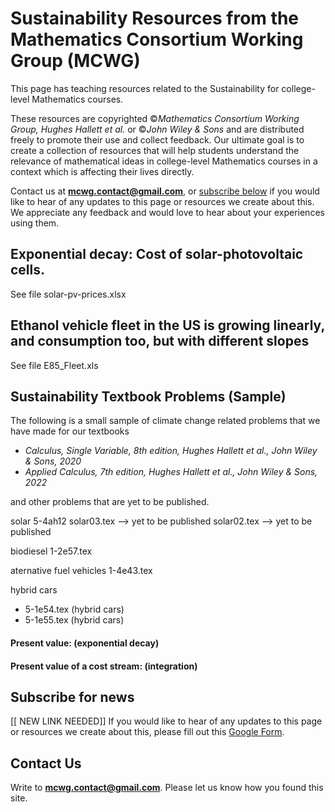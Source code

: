 # Sustainability Resources from the Mathematics Consortium Working Group (MCWG)
This page has teaching resources related to the Sustainability for college-level Mathematics courses. 

These resources are copyrighted ©*Mathematics Consortium Working Group, Hughes Hallett et al.* or ©*John Wiley & Sons* and are distributed freely to promote their use and collect feedback. Our ultimate goal is to create a collection of resources that will help students understand the relevance of mathematical ideas in college-level Mathematics courses in a context which is affecting their lives directly. 

Contact us at **mcwg.contact@gmail.com**, or [subscribe below](#subscribe-for-news) if you would like to hear of any updates to this page or resources we create about this. We appreciate any feedback and would love to hear about your experiences using them.


## Exponential decay: Cost of solar-photovoltaic cells.
See file solar-pv-prices.xlsx


## Ethanol vehicle fleet in the US is growing linearly, and consumption too, but with different slopes
See file E85_Fleet.xls


## Sustainability Textbook Problems (Sample)

The following is a small sample of climate change related problems that we have made for our textbooks

*  _Calculus, Single Variable, 8th edition, Hughes Hallett et al., John Wiley & Sons, 2020_ 
*  _Applied Calculus, 7th edition, Hughes Hallett et al., John Wiley & Sons, 2022_

and other problems that are yet to be published.

<!-- (from _Applied Calculus, 7th edition, Hughes Hallett et al., John Wiley & Sons, 2022_)
 -->
solar
 5-4ah12
 solar03.tex --> yet to be published
 solar02.tex --> yet to be published

biodiesel
 1-2e57.tex

aternative fuel vehicles
1-4e43.tex

hybrid cars
*  5-1e54.tex (hybrid cars)
*  5-1e55.tex (hybrid cars)

#### Present value: (exponential decay)



#### Present value of a cost stream: (integration)


## Subscribe for news
[[ NEW LINK NEEDED]]
If you would like to hear of any updates to this page or resources we create about this, please fill out this [Google Form]().


## Contact Us
Write to **mcwg.contact@gmail.com**. Please let us know how you found this site.

